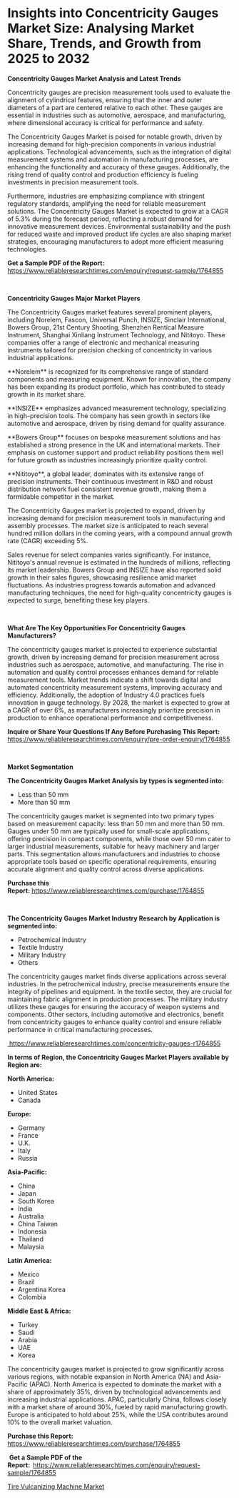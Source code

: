 <p><h1>Insights into Concentricity Gauges Market Size: Analysing Market Share, Trends, and Growth from 2025 to 2032</h1></p><p><strong>Concentricity Gauges Market Analysis and Latest Trends</strong></p>
<p><p>Concentricity gauges are precision measurement tools used to evaluate the alignment of cylindrical features, ensuring that the inner and outer diameters of a part are centered relative to each other. These gauges are essential in industries such as automotive, aerospace, and manufacturing, where dimensional accuracy is critical for performance and safety. </p><p>The Concentricity Gauges Market is poised for notable growth, driven by increasing demand for high-precision components in various industrial applications. Technological advancements, such as the integration of digital measurement systems and automation in manufacturing processes, are enhancing the functionality and accuracy of these gauges. Additionally, the rising trend of quality control and production efficiency is fueling investments in precision measurement tools.</p><p>Furthermore, industries are emphasizing compliance with stringent regulatory standards, amplifying the need for reliable measurement solutions. The Concentricity Gauges Market is expected to grow at a CAGR of 5.3% during the forecast period, reflecting a robust demand for innovative measurement devices. Environmental sustainability and the push for reduced waste and improved product life cycles are also shaping market strategies, encouraging manufacturers to adopt more efficient measuring technologies.</p></p>
<p><strong>Get a Sample PDF of the Report:&nbsp;</strong> <a href="https://www.reliableresearchtimes.com/enquiry/request-sample/1764855?utm_campaign=2440&utm_medium=2&utm_source=Github&utm_content=ia&utm_term=18022025&utm_id=concentricity-gauges">https://www.reliableresearchtimes.com/enquiry/request-sample/1764855</a></p>
<p>&nbsp;</p>
<p><strong>Concentricity Gauges Major Market Players</strong></p>
<p><p>The Concentricity Gauges market features several prominent players, including Norelem, Fascon, Universal Punch, INSIZE, Sinclair International, Bowers Group, 21st Century Shooting, Shenzhen Rentical Measure Instrument, Shanghai Xinliang Instrument Technology, and Nititoyo. These companies offer a range of electronic and mechanical measuring instruments tailored for precision checking of concentricity in various industrial applications.</p><p>**Norelem** is recognized for its comprehensive range of standard components and measuring equipment. Known for innovation, the company has been expanding its product portfolio, which has contributed to steady growth in its market share.</p><p>**INSIZE** emphasizes advanced measurement technology, specializing in high-precision tools. The company has seen growth in sectors like automotive and aerospace, driven by rising demand for quality assurance.</p><p>**Bowers Group** focuses on bespoke measurement solutions and has established a strong presence in the UK and international markets. Their emphasis on customer support and product reliability positions them well for future growth as industries increasingly prioritize quality control.</p><p>**Nititoyo**, a global leader, dominates with its extensive range of precision instruments. Their continuous investment in R&D and robust distribution network fuel consistent revenue growth, making them a formidable competitor in the market.</p><p>The Concentricity Gauges market is projected to expand, driven by increasing demand for precision measurement tools in manufacturing and assembly processes. The market size is anticipated to reach several hundred million dollars in the coming years, with a compound annual growth rate (CAGR) exceeding 5%. </p><p>Sales revenue for select companies varies significantly. For instance, Nititoyo's annual revenue is estimated in the hundreds of millions, reflecting its market leadership. Bowers Group and INSIZE have also reported solid growth in their sales figures, showcasing resilience amid market fluctuations. As industries progress towards automation and advanced manufacturing techniques, the need for high-quality concentricity gauges is expected to surge, benefiting these key players.</p></p>
<p>&nbsp;</p>
<p><strong>What Are The Key Opportunities For Concentricity Gauges Manufacturers?</strong></p>
<p><p>The concentricity gauges market is projected to experience substantial growth, driven by increasing demand for precision measurement across industries such as aerospace, automotive, and manufacturing. The rise in automation and quality control processes enhances demand for reliable measurement tools. Market trends indicate a shift towards digital and automated concentricity measurement systems, improving accuracy and efficiency. Additionally, the adoption of Industry 4.0 practices fuels innovation in gauge technology. By 2028, the market is expected to grow at a CAGR of over 6%, as manufacturers increasingly prioritize precision in production to enhance operational performance and competitiveness.</p></p>
<p><strong>Inquire or Share Your Questions If Any Before Purchasing This Report:</strong> <a href="https://www.reliableresearchtimes.com/enquiry/pre-order-enquiry/1764855?utm_campaign=2440&utm_medium=2&utm_source=Github&utm_content=ia&utm_term=18022025&utm_id=concentricity-gauges">https://www.reliableresearchtimes.com/enquiry/pre-order-enquiry/1764855</a></p>
<p>&nbsp;</p>
<p><strong>Market Segmentation</strong></p>
<p><strong>The Concentricity Gauges Market Analysis by types is segmented into:</strong></p>
<p><ul><li>Less than 50 mm</li><li>More than 50 mm</li></ul></p>
<p><p>The concentricity gauges market is segmented into two primary types based on measurement capacity: less than 50 mm and more than 50 mm. Gauges under 50 mm are typically used for small-scale applications, offering precision in compact components, while those over 50 mm cater to larger industrial measurements, suitable for heavy machinery and larger parts. This segmentation allows manufacturers and industries to choose appropriate tools based on specific operational requirements, ensuring accurate alignment and quality control across diverse applications.</p></p>
<p><strong>Purchase this Report:&nbsp;</strong><a href="https://www.reliableresearchtimes.com/purchase/1764855?utm_campaign=2440&utm_medium=2&utm_source=Github&utm_content=ia&utm_term=18022025&utm_id=concentricity-gauges">https://www.reliableresearchtimes.com/purchase/1764855</a></p>
<p>&nbsp;</p>
<p><strong>The Concentricity Gauges Market Industry Research by Application is segmented into:</strong></p>
<p><ul><li>Petrochemical Industry</li><li>Textile Industry</li><li>Military Industry</li><li>Others</li></ul></p>
<p><p>The concentricity gauges market finds diverse applications across several industries. In the petrochemical industry, precise measurements ensure the integrity of pipelines and equipment. In the textile sector, they are crucial for maintaining fabric alignment in production processes. The military industry utilizes these gauges for ensuring the accuracy of weapon systems and components. Other sectors, including automotive and electronics, benefit from concentricity gauges to enhance quality control and ensure reliable performance in critical manufacturing processes.</p></p>
<p><a href="https://www.reliableresearchtimes.com/concentricity-gauges-r1764855?utm_campaign=2440&utm_medium=2&utm_source=Github&utm_content=ia&utm_term=18022025&utm_id=concentricity-gauges">&nbsp;https://www.reliableresearchtimes.com/concentricity-gauges-r1764855</a></p>
<p><strong>In terms of Region, the Concentricity Gauges Market Players available by Region are:</strong></p>
<p>
    <p> <strong> North America: </strong>
        <ul>
            <li>United States</li>
            <li>Canada</li>
        </ul>
        </p> 
    <p> <strong> Europe: </strong>
        <ul>
            <li>Germany</li>
            <li>France</li>
            <li>U.K.</li>
            <li>Italy</li>
            <li>Russia</li>
        </ul>
        </p> 
    <p> <strong> Asia-Pacific: </strong>
        <ul>
            <li>China</li>
            <li>Japan</li>
            <li>South Korea</li>
            <li>India</li>
            <li>Australia</li>
            <li>China Taiwan</li>
            <li>Indonesia</li>
            <li>Thailand</li>
            <li>Malaysia</li>
        </ul>
        </p> 
    <p> <strong> Latin America: </strong>
        <ul>
            <li>Mexico</li>
            <li>Brazil</li>
            <li>Argentina Korea</li>
            <li>Colombia</li>
        </ul>
        </p> 
    <p> <strong> Middle East & Africa: </strong>
        <ul>
            <li>Turkey</li>
            <li>Saudi</li>
            <li>Arabia</li>
            <li>UAE</li>
            <li>Korea</li>
        </ul>
    </p>
    </p>
<p><p>The concentricity gauges market is projected to grow significantly across various regions, with notable expansion in North America (NA) and Asia-Pacific (APAC). North America is expected to dominate the market with a share of approximately 35%, driven by technological advancements and increasing industrial applications. APAC, particularly China, follows closely with a market share of around 30%, fueled by rapid manufacturing growth. Europe is anticipated to hold about 25%, while the USA contributes around 10% to the overall market valuation.</p></p>
<p><strong>Purchase this Report: </strong><a href="https://www.reliableresearchtimes.com/purchase/1764855?utm_campaign=2440&utm_medium=2&utm_source=Github&utm_content=ia&utm_term=18022025&utm_id=concentricity-gauges">https://www.reliableresearchtimes.com/purchase/1764855</a></p>
<p>&nbsp;<strong>Get a Sample PDF of the Report:&nbsp;&nbsp;</strong><a href="https://www.reliableresearchtimes.com/enquiry/request-sample/1764855?utm_campaign=2440&utm_medium=2&utm_source=Github&utm_content=ia&utm_term=18022025&utm_id=concentricity-gauges">https://www.reliableresearchtimes.com/enquiry/request-sample/1764855</a></p>
<p><strong></strong></p>
<p><p><a href="https://github.com/pinzinyaah/Market-Research-Report-List-1/blob/main/tire-vulcanizing-machine-market.md?utm_campaign=2440&utm_medium=2&utm_source=Github&utm_content=ia&utm_term=18022025&utm_id=concentricity-gauges">Tire Vulcanizing Machine Market</a></p></p>